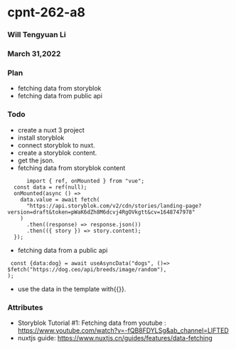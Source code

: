 # cpnt-262-a8
### Will Tengyuan Li
### March 31,2022
### Plan 
- fetching data from storyblok
- fetching data from public api
### Todo
- create a nuxt 3 project
- install storyblok
- connect storyblok to nuxt.
- create a storyblok content.
- get the json.
- fetching data from storyblok content
``` 
      import { ref, onMounted } from "vue";
  const data = ref(null);
  onMounted(async () => 
    data.value = await fetch(
      "https://api.storyblok.com/v2/cdn/stories/landing-page?version=draft&token=pWaK6dZh8M6dcvj4RgOVkgtt&cv=1648747978"
    )
      .then((response) => response.json())
      .then(({ story }) => story.content);
  });
 ``` 
 - fetching data from a public api
 ``` 
  const {data:dog} = await useAsyncData("dogs", ()=> 
$fetch("https://dog.ceo/api/breeds/image/random"),
);
``` 
- use the data in the template with{{}}.
### Attributes
- Storyblok Tutorial #1: Fetching data from youtube : https://www.youtube.com/watch?v=-fQB8FDYLSg&ab_channel=LIFTED
- nuxtjs guide: https://www.nuxtjs.cn/guides/features/data-fetching
